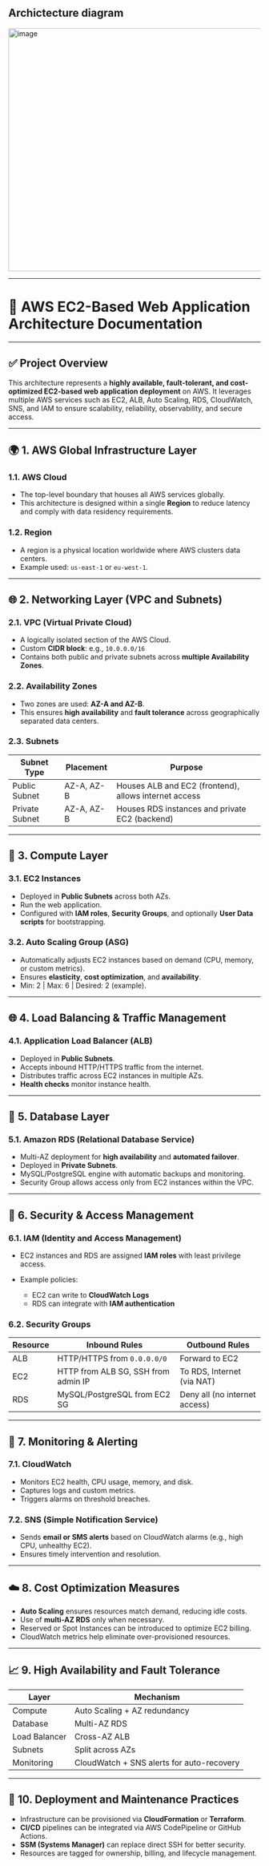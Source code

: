 ##   Archictecture diagram 

<img width="784" height="485" alt="image" src="https://github.com/user-attachments/assets/72b6bb7c-9cff-4602-ae7b-a9f210314998" />



---

# 📘 **AWS EC2-Based Web Application Architecture Documentation**

---

## ✅ **Project Overview**

This architecture represents a **highly available, fault-tolerant, and cost-optimized EC2-based web application deployment** on AWS. It leverages multiple AWS services such as EC2, ALB, Auto Scaling, RDS, CloudWatch, SNS, and IAM to ensure scalability, reliability, observability, and secure access.

---

## 🌍 **1. AWS Global Infrastructure Layer**

### 1.1. **AWS Cloud**

* The top-level boundary that houses all AWS services globally.
* This architecture is designed within a single **Region** to reduce latency and comply with data residency requirements.

### 1.2. **Region**

* A region is a physical location worldwide where AWS clusters data centers.
* Example used: `us-east-1` or `eu-west-1`.

---

## 🌐 **2. Networking Layer (VPC and Subnets)**

### 2.1. **VPC (Virtual Private Cloud)**

* A logically isolated section of the AWS Cloud.
* Custom **CIDR block**: e.g., `10.0.0.0/16`
* Contains both public and private subnets across **multiple Availability Zones**.

### 2.2. **Availability Zones**

* Two zones are used: **AZ-A and AZ-B**.
* This ensures **high availability** and **fault tolerance** across geographically separated data centers.

### 2.3. **Subnets**

| Subnet Type    | Placement  | Purpose                                               |
| -------------- | ---------- | ----------------------------------------------------- |
| Public Subnet  | AZ-A, AZ-B | Houses ALB and EC2 (frontend), allows internet access |
| Private Subnet | AZ-A, AZ-B | Houses RDS instances and private EC2 (backend)        |

---

## 🚀 **3. Compute Layer**

### 3.1. **EC2 Instances**

* Deployed in **Public Subnets** across both AZs.
* Run the web application.
* Configured with **IAM roles**, **Security Groups**, and optionally **User Data scripts** for bootstrapping.

### 3.2. **Auto Scaling Group (ASG)**

* Automatically adjusts EC2 instances based on demand (CPU, memory, or custom metrics).
* Ensures **elasticity**, **cost optimization**, and **availability**.
* Min: 2 | Max: 6 | Desired: 2 (example).

---

## 🌐 **4. Load Balancing & Traffic Management**

### 4.1. **Application Load Balancer (ALB)**

* Deployed in **Public Subnets**.
* Accepts inbound HTTP/HTTPS traffic from the internet.
* Distributes traffic across EC2 instances in multiple AZs.
* **Health checks** monitor instance health.

---

## 💾 **5. Database Layer**

### 5.1. **Amazon RDS (Relational Database Service)**

* Multi-AZ deployment for **high availability** and **automated failover**.
* Deployed in **Private Subnets**.
* MySQL/PostgreSQL engine with automatic backups and monitoring.
* Security Group allows access only from EC2 instances within the VPC.

---

## 🔐 **6. Security & Access Management**

### 6.1. **IAM (Identity and Access Management)**

* EC2 instances and RDS are assigned **IAM roles** with least privilege access.
* Example policies:

  * EC2 can write to **CloudWatch Logs**
  * RDS can integrate with **IAM authentication**

### 6.2. **Security Groups**

| Resource | Inbound Rules                       | Outbound Rules                |
| -------- | ----------------------------------- | ----------------------------- |
| ALB      | HTTP/HTTPS from `0.0.0.0/0`         | Forward to EC2                |
| EC2      | HTTP from ALB SG, SSH from admin IP | To RDS, Internet (via NAT)    |
| RDS      | MySQL/PostgreSQL from EC2 SG        | Deny all (no internet access) |

---

## 🧠 **7. Monitoring & Alerting**

### 7.1. **CloudWatch**

* Monitors EC2 health, CPU usage, memory, and disk.
* Captures logs and custom metrics.
* Triggers alarms on threshold breaches.

### 7.2. **SNS (Simple Notification Service)**

* Sends **email or SMS alerts** based on CloudWatch alarms (e.g., high CPU, unhealthy EC2).
* Ensures timely intervention and resolution.

---

## ☁️ **8. Cost Optimization Measures**

* **Auto Scaling** ensures resources match demand, reducing idle costs.
* Use of **multi-AZ RDS** only when necessary.
* Reserved or Spot Instances can be introduced to optimize EC2 billing.
* CloudWatch metrics help eliminate over-provisioned resources.

---

## 📈 **9. High Availability and Fault Tolerance**

| Layer         | Mechanism                                 |
| ------------- | ----------------------------------------- |
| Compute       | Auto Scaling + AZ redundancy              |
| Database      | Multi-AZ RDS                              |
| Load Balancer | Cross-AZ ALB                              |
| Subnets       | Split across AZs                          |
| Monitoring    | CloudWatch + SNS alerts for auto-recovery |

---

## 🔁 **10. Deployment and Maintenance Practices**

* Infrastructure can be provisioned via **CloudFormation** or **Terraform**.
* **CI/CD** pipelines can be integrated via AWS CodePipeline or GitHub Actions.
* **SSM (Systems Manager)** can replace direct SSH for better security.
* Resources are tagged for ownership, billing, and lifecycle management.


